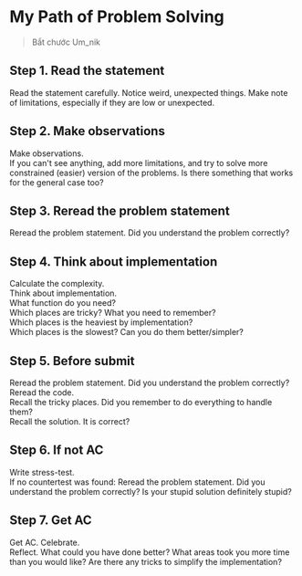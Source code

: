 # My Path of Problem Solving
> Bắt chước Um_nik

## Step 1. Read the statement
Read the statement carefully.
Notice weird, unexpected things.
Make note of limitations, especially if they are low or unexpected.

## Step 2. Make observations
Make observations.   
If you can't see anything, add more limitations, and try to solve more constrained (easier) version of the problems. Is there something that works for the general case too?

## Step 3. Reread the problem statement
Reread the problem statement. Did you understand the problem correctly?

## Step 4. Think about implementation
Calculate the complexity.   
Think about implementation.  
What function do you need?  
Which places are tricky? What you need to remember?  
Which places is the heaviest by implementation?  
Which places is the slowest? Can you do them better/simpler?  

## Step 5. Before submit
Reread the problem statement. Did you understand the problem correctly?  
Reread the code.  
Recall the tricky places. Did you remember to do everything to handle them?  
Recall the solution. It is correct?  

## Step 6. If not AC
Write stress-test.   
If no countertest was found: Reread the problem statement. Did you understand the problem correctly? Is your stupid solution definitely stupid?  

## Step 7. Get AC
Get AC. Celebrate.  
Reflect. What could you have done better? What areas took you more time than you would like? Are there any tricks to simplify the implementation?
